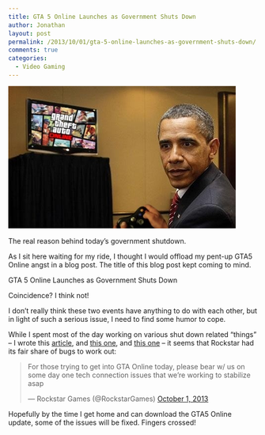 ```yaml
---
title: GTA 5 Online Launches as Government Shuts Down
author: Jonathan
layout: post
permalink: /2013/10/01/gta-5-online-launches-as-government-shuts-down/
comments: true
categories:
  - Video Gaming
---
```

<div id="attachment_309" class="wp-caption aligncenter" style="width: 470px">
  <a href="/images/posts/2013/10/e6niI8W.jpg"><img class="size-full wp-image-309" alt="The real reason behind today's government shutdown." src="/images/posts/2013/10/e6niI8W.jpg" width="460" height="288" /></a><p class="wp-caption-text">
    The real reason behind today&#8217;s government shutdown.
  </p>
</div>

As I sit here waiting for my ride, I thought I would offload my pent-up GTA5 Online angst in a blog post. The title of this blog post kept coming to mind.

GTA 5 Online Launches as Government Shuts Down

Coincidence? I think not!

I don&#8217;t really think these two events have anything to do with each other, but in light of such a serious issue, I need to find some humor to cope.

While I spent most of the day working on various shut down related &#8220;things&#8221; &#8211; I wrote this <a href="http://www.ktvq.com/news/federal-government-websites-not-immune-to-shutdown/" target="_blank">article</a>, and <a href="http://www.ktvq.com/news/honor-flight-veterans-break-past-world-war-ii-memorial-barricade/" target="_blank">this one</a>, and <a href="http://www.ktvq.com/news/new-candidate-for-u-s-senate/" target="_blank">this one</a> &#8211; it seems that Rockstar had its fair share of bugs to work out:

<blockquote class="twitter-tweet">
  <p>
    For those trying to get into GTA Online today, please bear w/ us on some day one tech connection issues that we’re working to stabilize asap
  </p>

  <p>
    — Rockstar Games (@RockstarGames) <a href="https://twitter.com/RockstarGames/statuses/385056492803485696">October 1, 2013</a>
  </p>
</blockquote>

Hopefully by the time I get home and can download the GTA5 Online update, some of the issues will be fixed. Fingers crossed!
